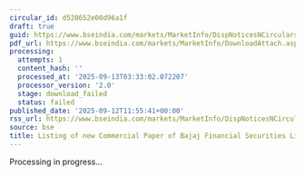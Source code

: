 ```yaml
---
circular_id: d520652e00d96a1f
draft: true
guid: https://www.bseindia.com/markets/MarketInfo/DispNoticesNCirculars.aspx?Noticeid={A2ACB4AB-22FE-4C0D-B0D6-E0A6D9E2C787}&noticeno=20250912-68&dt=09/12/2025&icount=68&totcount=103&flag=0
pdf_url: https://www.bseindia.com/markets/MarketInfo/DownloadAttach.aspx?id=20250912-68&attachedId=
processing:
  attempts: 1
  content_hash: ''
  processed_at: '2025-09-13T03:33:02.072207'
  processor_version: '2.0'
  stage: download_failed
  status: failed
published_date: '2025-09-12T11:55:41+00:00'
rss_url: https://www.bseindia.com/markets/MarketInfo/DispNoticesNCirculars.aspx?Noticeid={A2ACB4AB-22FE-4C0D-B0D6-E0A6D9E2C787}&noticeno=20250912-68&dt=09/12/2025&icount=68&totcount=103&flag=0
source: bse
title: Listing of new Commercial Paper of Bajaj Financial Securities Limited
---
```


Processing in progress...